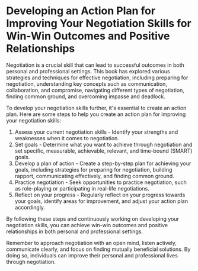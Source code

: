 Developing an Action Plan for Improving Your Negotiation Skills for Win-Win Outcomes and Positive Relationships
======================================================================================================================================

Negotiation is a crucial skill that can lead to successful outcomes in both personal and professional settings. This book has explored various strategies and techniques for effective negotiation, including preparing for negotiation, understanding key concepts such as communication, collaboration, and compromise, navigating different types of negotiation, finding common ground, and overcoming impasse and deadlock.

To develop your negotiation skills further, it's essential to create an action plan. Here are some steps to help you create an action plan for improving your negotiation skills:

1. Assess your current negotiation skills - Identify your strengths and weaknesses when it comes to negotiation.
2. Set goals - Determine what you want to achieve through negotiation and set specific, measurable, achievable, relevant, and time-bound (SMART) goals.
3. Develop a plan of action - Create a step-by-step plan for achieving your goals, including strategies for preparing for negotiation, building rapport, communicating effectively, and finding common ground.
4. Practice negotiation - Seek opportunities to practice negotiation, such as role-playing or participating in real-life negotiations.
5. Reflect on your progress - Regularly reflect on your progress towards your goals, identify areas for improvement, and adjust your action plan accordingly.

By following these steps and continuously working on developing your negotiation skills, you can achieve win-win outcomes and positive relationships in both personal and professional settings.

Remember to approach negotiation with an open mind, listen actively, communicate clearly, and focus on finding mutually beneficial solutions. By doing so, individuals can improve their personal and professional lives through negotiation.



